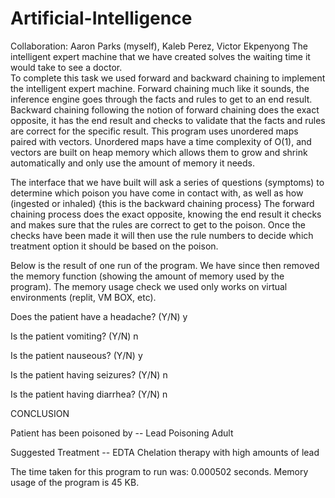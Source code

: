 # Artificial-Intelligence
Collaboration: Aaron Parks (myself), Kaleb Perez, Victor Ekpenyong
The intelligent expert machine that we have created solves the waiting time it would take to see a doctor.  
To complete this task we used forward and backward chaining to implement the intelligent expert machine. 
Forward chaining much like it sounds, the inference engine goes through the facts and rules to get to an end result. Backward chaining following the notion
of forward chaining does the exact opposite, it has the end result and checks to validate that the facts and rules are correct for the specific result.
This program uses unordered maps paired with vectors. Unordered maps have a time complexity of O(1), and vectors are built on heap memory which allows them to grow and shrink automatically and only use the amount of memory it needs. 

The interface that we have built will ask a series of questions (symptoms) to determine which poison you have come in contact with, as well as how (ingested or inhaled) {this is the backward chaining process}
The forward chaining process does the exact opposite, knowing the end result it checks and makes sure that the rules are correct to get to the poison. Once the checks have been made it will then use the rule numbers to decide which treatment option it should be based on the poison.

Below is the result of one run of the program. We have since then removed the memory function (showing the amount of memory used by the program). The memory usage check we used only works on virtual environments (replit, VM BOX, etc).

Does the patient have a headache?
(Y/N)
y

Is the patient vomiting?
(Y/N)
n

Is the patient nauseous?
(Y/N)
y

Is the patient having seizures?
(Y/N)
n

Is the patient having diarrhea?
(Y/N)
n

CONCLUSION

Patient has been poisoned by -- Lead Poisoning Adult

Suggested Treatment -- EDTA Chelation therapy with high amounts of lead

The time taken for this program to run was: 0.000502 seconds.
Memory usage of the program is 45 KB.
